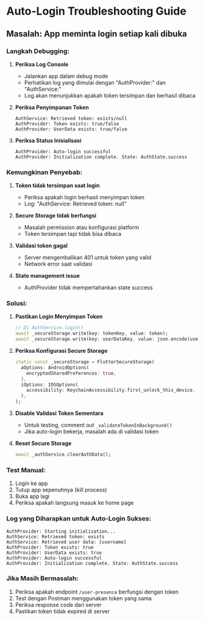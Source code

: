 # Auto-Login Troubleshooting Guide

## Masalah: App meminta login setiap kali dibuka

### Langkah Debugging:

1. **Periksa Log Console**
   - Jalankan app dalam debug mode
   - Perhatikan log yang dimulai dengan "AuthProvider:" dan "AuthService:"
   - Log akan menunjukkan apakah token tersimpan dan berhasil dibaca

2. **Periksa Penyimpanan Token**
   ```
   AuthService: Retrieved token: exists/null
   AuthProvider: Token exists: true/false
   AuthProvider: UserData exists: true/false
   ```

3. **Periksa Status Inisialisasi**
   ```
   AuthProvider: Auto-login successful
   AuthProvider: Initialization complete. State: AuthState.success
   ```

### Kemungkinan Penyebab:

1. **Token tidak tersimpan saat login**
   - Periksa apakah login berhasil menyimpan token
   - Log: "AuthService: Retrieved token: null"

2. **Secure Storage tidak berfungsi**
   - Masalah permission atau konfigurasi platform
   - Token tersimpan tapi tidak bisa dibaca

3. **Validasi token gagal**
   - Server mengembalikan 401 untuk token yang valid
   - Network error saat validasi

4. **State management issue**
   - AuthProvider tidak mempertahankan state success

### Solusi:

1. **Pastikan Login Menyimpan Token**
   ```dart
   // Di AuthService.login()
   await _secureStorage.write(key: tokenKey, value: token);
   await _secureStorage.write(key: userDataKey, value: json.encode(userData));
   ```

2. **Periksa Konfigurasi Secure Storage**
   ```dart
   static const _secureStorage = FlutterSecureStorage(
     aOptions: AndroidOptions(
       encryptedSharedPreferences: true,
     ),
     iOptions: IOSOptions(
       accessibility: KeychainAccessibility.first_unlock_this_device,
     ),
   );
   ```

3. **Disable Validasi Token Sementara**
   - Untuk testing, comment out `_validateTokenInBackground()`
   - Jika auto-login bekerja, masalah ada di validasi token

4. **Reset Secure Storage**
   ```dart
   await _authService.clearAuthData();
   ```

### Test Manual:

1. Login ke app
2. Tutup app sepenuhnya (kill process)
3. Buka app lagi
4. Periksa apakah langsung masuk ke home page

### Log yang Diharapkan untuk Auto-Login Sukses:

```
AuthProvider: Starting initialization...
AuthService: Retrieved token: exists
AuthService: Retrieved user data: [username]
AuthProvider: Token exists: true
AuthProvider: UserData exists: true
AuthProvider: Auto-login successful
AuthProvider: Initialization complete. State: AuthState.success
```

### Jika Masih Bermasalah:

1. Periksa apakah endpoint `/user-presence` berfungsi dengan token
2. Test dengan Postman menggunakan token yang sama
3. Periksa response code dari server
4. Pastikan token tidak expired di server